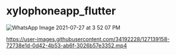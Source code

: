 # xylophoneapp_flutter


![WhatsApp Image 2021-07-27 at 3 52 07 PM](https://user-images.githubusercontent.com/34192228/127139149-b9d22e4b-46de-433d-8932-2b5bd1dbae90.jpeg)


https://user-images.githubusercontent.com/34192228/127139158-72738e1d-0d42-4b53-ab6f-3026b57e3352.mp4



   

